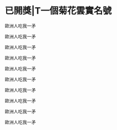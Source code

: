# 已開獎|T一個菊花雲實名號


歐洲人吃我一矛

歐洲人吃我一矛<br />


歐洲人吃我一矛

歐洲人吃我一矛

歐洲人吃我一矛

歐洲人吃我一矛

歐洲人吃我一矛

歐洲人吃我一矛<img id="aimg_Trh9w" onclick="zoom(this, this.src, 0, 0, 0)" class="zoom" src="https://cdn.jsdelivr.net/gh/hishis/forum-master/public/images/patch.gif" onmouseover="img_onmouseoverfunc(this)" onload="thumbImg(this)" border="0" alt="" />

歐洲人吃我一矛

歐洲人吃我一矛<img id="aimg_IR88W" onclick="zoom(this, this.src, 0, 0, 0)" class="zoom" src="https://cdn.jsdelivr.net/gh/hishis/forum-master/public/images/patch.gif" onmouseover="img_onmouseoverfunc(this)" onload="thumbImg(this)" border="0" alt="" />
